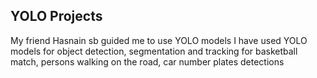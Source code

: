 ## YOLO Projects
My friend Hasnain sb guided me to use YOLO models
I have used YOLO models for object detection, segmentation and tracking for basketball match, persons walking on the road, car number plates detections
